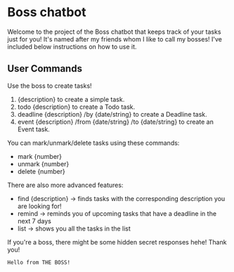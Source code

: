 # Boss chatbot

Welcome to the project of the Boss chatbot that keeps track of your tasks just for you! 
It's named after my friends whom I like to call my bosses! I've included below instructions on how to use it.

## User Commands

Use the boss to create tasks!
1. {description} to create a simple task.
2. todo {description} to create a Todo task.
3. deadline {description} /by {date/string} to create a Deadline task.
4. event {description} /from {date/string} /to {date/string} to create an Event task.

You can mark/unmark/delete tasks using these commands:
- mark {number}
- unmark {number}
- delete {number}

There are also more advanced features:
- find {description} -> finds tasks with the corresponding description you are looking for!
- remind -> reminds you of upcoming tasks that have a deadline in the next 7 days
- list -> shows you all the tasks in the list

If you're a boss, there might be some hidden secret responses hehe! Thank you!

   ```
   Hello from THE BOSS!
   ```
